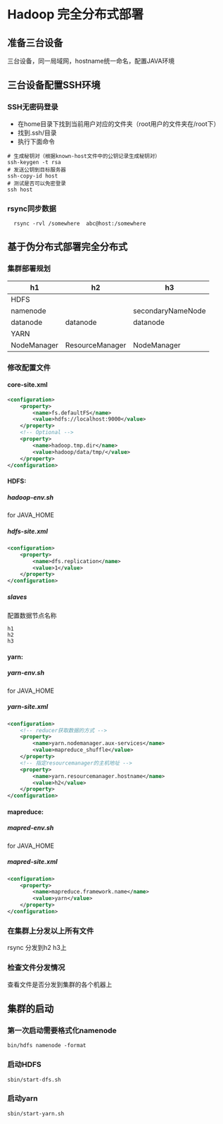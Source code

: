 
# Hadoop 完全分布式部署
## 准备三台设备
三台设备，同一局域网，hostname统一命名，配置JAVA环境

## 三台设备配置SSH环境
### SSH无密码登录
- 在home目录下找到当前用户对应的文件夹（root用户的文件夹在/root下）
- 找到.ssh/目录
- 执行下面命令
```shell
# 生成秘钥对（根据known-host文件中的公钥记录生成秘钥对）
ssh-keygen -t rsa
# 发送公钥到目标服务器
ssh-copy-id host
# 测试是否可以免密登录
ssh host
```

### rsync同步数据
```shell
  rsync -rvl /somewhere  abc@host:/somewhere 
```

## 基于伪分布式部署完全分布式
### 集群部署规划
|   h1   |   h2   |   h3   |
| ---- | ---- | ---- |
|   HDFS   |      |      |
|   namenode   |      |   secondaryNameNode   |
|   datanode   |   datanode   |   datanode   |
|   YARN   |      |      |
|   NodeManager   |   ResourceManager   |   NodeManager   |


### 修改配置文件
#### core-site.xml
```xml
<configuration>
    <property>
        <name>fs.defaultFS</name>
        <value>hdfs://localhost:9000</value>
    </property>
    <!-- Optional -->
    <property>
        <name>hadoop.tmp.dir</name>
        <value>hadoop/data/tmp/</value>
    </property>
</configuration>
```
#### HDFS: 
##### hadoop-env.sh 
for JAVA_HOME 
##### hdfs-site.xml 
```xml
<configuration>
    <property>
        <name>dfs.replication</name>
        <value>1</value>
    </property>
</configuration>
```
##### slaves 
配置数据节点名称
```
h1
h2
h3
```
#### yarn: 
##### yarn-env.sh 
for JAVA_HOME
##### yarn-site.xml
```xml
<configuration>
    <!-- reducer获取数据的方式 -->
    <property>
        <name>yarn.nodemanager.aux-services</name>
        <value>mapreduce_shuffle</value>
    </property>
    <!-- 指定resourcemanager的主机地址 -->
    <property>
        <name>yarn.resourcemanager.hostname</name>
        <value>h2</value>
    </property>
</configuration>
```

#### mapreduce: 
##### mapred-env.sh  
for JAVA_HOME
##### mapred-site.xml 
```xml
<configuration>
    <property>
        <name>mapreduce.framework.name</name>
        <value>yarn</value>
    </property>
</configuration>
```

### 在集群上分发以上所有文件
rsync 分发到h2 h3上
### 检查文件分发情况
查看文件是否分发到集群的各个机器上

## 集群的启动
### 第一次启动需要格式化namenode
`bin/hdfs namenode -format ` 

### 启动HDFS
`sbin/start-dfs.sh ` 

### 启动yarn
`sbin/start-yarn.sh ` 

















